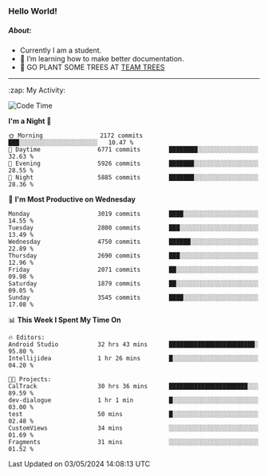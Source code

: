 ### Hello World!

##### About:
- Currently I am a student.
- 🌱 I’m learning how to make better documentation.
- 🌱 GO PLANT SOME TREES AT [TEAM TREES](https://teamtrees.org/)

---
  <summary>:zap: My Activity:</summary>
  
<!--START_SECTION:waka-->
![Code Time](http://img.shields.io/badge/Code%20Time-1%2C366%20hrs%2035%20mins-blue)

**I'm a Night 🦉** 

```text
🌞 Morning                2172 commits        ███░░░░░░░░░░░░░░░░░░░░░░   10.47 % 
🌆 Daytime                6771 commits        ████████░░░░░░░░░░░░░░░░░   32.63 % 
🌃 Evening                5926 commits        ███████░░░░░░░░░░░░░░░░░░   28.55 % 
🌙 Night                  5885 commits        ███████░░░░░░░░░░░░░░░░░░   28.36 % 
```
📅 **I'm Most Productive on Wednesday** 

```text
Monday                   3019 commits        ████░░░░░░░░░░░░░░░░░░░░░   14.55 % 
Tuesday                  2800 commits        ███░░░░░░░░░░░░░░░░░░░░░░   13.49 % 
Wednesday                4750 commits        ██████░░░░░░░░░░░░░░░░░░░   22.89 % 
Thursday                 2690 commits        ███░░░░░░░░░░░░░░░░░░░░░░   12.96 % 
Friday                   2071 commits        ██░░░░░░░░░░░░░░░░░░░░░░░   09.98 % 
Saturday                 1879 commits        ██░░░░░░░░░░░░░░░░░░░░░░░   09.05 % 
Sunday                   3545 commits        ████░░░░░░░░░░░░░░░░░░░░░   17.08 % 
```


📊 **This Week I Spent My Time On** 

```text
🔥 Editors: 
Android Studio           32 hrs 43 mins      ████████████████████████░   95.80 % 
Intellijidea             1 hr 26 mins        █░░░░░░░░░░░░░░░░░░░░░░░░   04.20 % 

🐱‍💻 Projects: 
CalTrack                 30 hrs 36 mins      ██████████████████████░░░   89.59 % 
dev-dialogue             1 hr 1 min          █░░░░░░░░░░░░░░░░░░░░░░░░   03.00 % 
test                     50 mins             █░░░░░░░░░░░░░░░░░░░░░░░░   02.48 % 
CustomViews              34 mins             ░░░░░░░░░░░░░░░░░░░░░░░░░   01.69 % 
Fragments                31 mins             ░░░░░░░░░░░░░░░░░░░░░░░░░   01.52 % 
```


 Last Updated on 03/05/2024 14:08:13 UTC
<!--END_SECTION:waka-->

